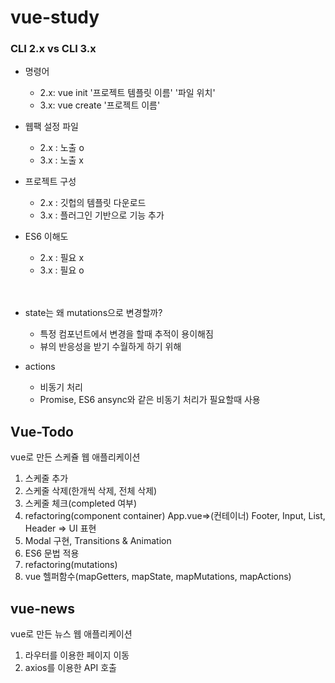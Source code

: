 # vue-study

### CLI 2.x vs CLI 3.x
- 명령어
  - 2.x: vue init '프로젝트 템플릿 이름' '파일 위치'
  - 3.x: vue create '프로젝트 이름'

- 웹팩 설정 파일
  - 2.x : 노출 o
  - 3.x : 노출 x

- 프로젝트 구성
  - 2.x : 깃헙의 템플릿 다운로드
  - 3.x : 플러그인 기반으로 기능 추가

- ES6 이해도
  - 2.x : 필요 x
  - 3.x : 필요 o <br><br><br>

- state는 왜 mutations으로 변경할까?
  - 특정 컴포넌트에서 변경을 할때 추적이 용이해짐
  - 뷰의 반응성을 받기 수월하게 하기 위해

- actions
  - 비동기 처리
  - Promise, ES6 ansync와 같은 비동기 처리가 필요할때 사용 
  
## Vue-Todo

vue로 만든 스케쥴 웹 애플리케이션
1. 스케줄 추가
2. 스케줄 삭제(한개씩 삭제, 전체 삭제)
3. 스케줄 체크(completed 여부)
4. refactoring(component container) App.vue=>(컨테이너)   Footer, Input, List, Header => UI 표현
5. Modal 구현, Transitions & Animation
6. ES6 문법 적용 
7. refactoring(mutations)
8. vue 헬퍼함수(mapGetters, mapState, mapMutations, mapActions) 


## vue-news

vue로 만든 뉴스 웹 애플리케이션

1. 라우터를 이용한 페이지 이동
2. axios를 이용한 API 호출



